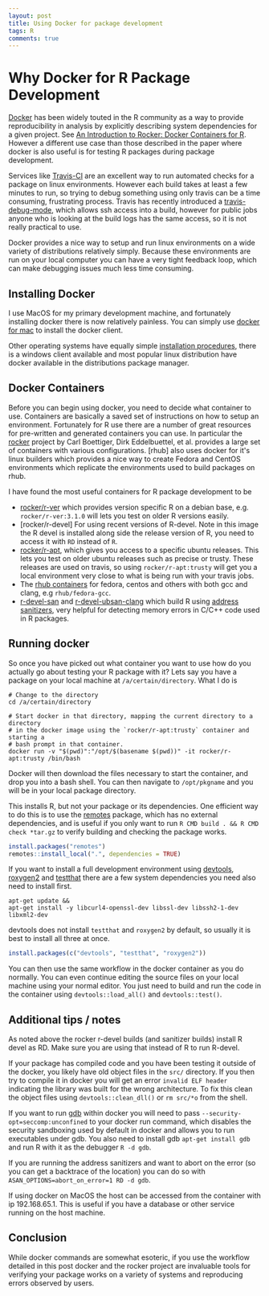 ```yaml
---
layout: post
title: Using Docker for package development
tags: R
comments: true
---
```


# Why Docker for R Package Development

[Docker] has been widely touted in the R community as a way to provide
reproducibility in analysis by explicitly describing system dependencies for a
given project. See [An Introduction to Rocker: Docker Containers for
R](https://arxiv.org/abs/1710.03675). However a different use case than those
described in the paper where docker is also useful is for testing R packages
during package development.

Services like [Travis-CI][travis] are an excellent way to run automated checks for a
package on linux environments. However each build takes at least a few minutes
to run, so trying to debug something using only travis can be a time consuming,
frustrating process. Travis has recently introduced a [travis-debug-mode],
which allows ssh access into a build, however for public jobs anyone who is
looking at the build logs has the same access, so it is not really practical to
use.

Docker provides a nice way to setup and run linux environments on a wide
variety of distributions relatively simply. Because these environments are run
on your local computer you can have a very tight feedback loop, which can make
debugging issues much less time consuming.

## Installing Docker

I use MacOS for my primary development machine, and fortunately installing
docker there is now relatively painless. You can simply use [docker for
mac](https://docs.docker.com/docker-for-mac/install/) to install the docker
client.

Other operating systems have equally simple [installation
procedures](https://docs.docker.com/engine/installation/#supported-platforms),
there is a windows client available and most popular linux distribution have
docker available in the distributions package manager.

## Docker Containers

Before you can begin using docker, you need to decide what container to use.
Containers are basically a saved set of instructions on how to setup an environment.
Fortunately for R use there are a number of great resources for pre-written and generated
containers you can use. In particular the [rocker] project by Carl Boettiger,
Dirk Eddelbuettel, et al. provides a large set of containers with various
configurations. [rhub] also uses docker for it's linux builders which provides
a nice way to create Fedora and CentOS environments which replicate the
environments used to build packages on rhub.

I have found the most useful containers for R package development to be

- [rocker/r-ver](https://github.com/rocker-org/rocker#versioned-stack-builds-on-r-ver)
  which provides version specific R on a debian base, e.g. `rocker/r-ver:3.1.0`
  will lets you test on older R versions easily.
- [rocker/r-devel] For using recent versions of R-devel. Note in this image the
  R devel is installed along side the release version of R, you need to access
  it with `RD` instead of `R`.
- [rocker/r-apt](https://github.com/rocker-org/rocker/tree/master/r-apt), which
  gives you access to a specific ubuntu releases. This lets you test on older
  ubuntu releases such as precise or trusty. These releases are used on travis,
  so using `rocker/r-apt:trusty` will get you a local environment very close to
  what is being run with your travis jobs.
- The [rhub containers](https://github.com/r-hub/rhub-linux-builders) for
  fedora, centos and others with both gcc and clang, e.g `rhub/fedora-gcc`.
- [r-devel-san](https://hub.docker.com/r/rocker/r-devel-san/) and
  [r-devel-ubsan-clang](https://hub.docker.com/r/rocker/r-devel-ubsan-clang/)
  which build R using [address sanitizers], very helpful for detecting memory
  errors in C/C++ code used in R packages.

## Running docker

So once you have picked out what container you want to use how do you actually
go about testing your R package with it? Lets say you have a package on your
local machine at `/a/certain/directory`. What I do is

```shell
# Change to the directory
cd /a/certain/directory

# Start docker in that directory, mapping the current directory to a directory
# in the docker image using the `rocker/r-apt:trusty` container and starting a
# bash prompt in that container.
docker run -v "$(pwd)":"/opt/$(basename $(pwd))" -it rocker/r-apt:trusty /bin/bash
```

Docker will then download the files necessary to start the container, and drop
you into a bash shell. You can then navigate to `/opt/pkgname` and you will be in
your local package directory.

This installs R, but not your package or its dependencies.
One efficient way to do this is to use the
[remotes](https://cran.r-project.org/package=remotes) package, which has no
external dependencies, and is useful if you only want to run `R CMD build . &&
R CMD check *tar.gz` to verify building and checking the package works.

```r
install.packages("remotes")
remotes::install_local(".", dependencies = TRUE)
```

If you want to install a full development environment using
[devtools](https://cran.r-project.org/package=devtools),
[roxygen2](https://cran.r-project.org/package=roxygen2) and
[testthat](https://cran.r-project.org/package=testthat) there are a few system
dependencies you need also need to install first.

```shell
apt-get update &&
apt-get install -y libcurl4-openssl-dev libssl-dev libssh2-1-dev libxml2-dev
```

devtools does not install `testthat` and `roxygen2` by default, so usually it
is best to install all three at once.

```r
install.packages(c("devtools", "testthat", "roxygen2"))
```

You can then use the same workflow in the docker container as you do normally.
You can even continue editing the source files on your local machine using your
normal editor. You just need to build and run the code in the container using
`devtools::load_all()` and `devtools::test()`.

## Additional tips / notes

As noted above the rocker r-devel builds (and sanitizer builds) install R
devel as RD. Make sure you are using that instead of R to run R-devel.

If your package has compiled code and you have been testing it outside of the
docker, you likely have old object files in the `src/` directory. If you then
try to compile it in docker you will get an error `invalid ELF header`
indicating the library was built for the wrong architecture. To fix this clean
the object files using `devtools::clean_dll()` or `rm src/*o` from the shell.

If you want to run [gdb](https://www.gnu.org/software/gdb/) within docker you will need to pass
`--security-opt=seccomp:unconfined` to your docker run command, which disables
the security sandboxing used by default in docker and allows you to run
executables under gdb. You also need to install gdb `apt-get install gdb` and
run R with it as the debugger `R -d gdb`.

If you are running the address sanitizers and want to abort on the error (so
you can get a backtrace of the location) you can do so with
`ASAN_OPTIONS=abort_on_error=1 RD -d gdb`.

If using docker on MacOS the host can be accessed from the container with ip
192.168.65.1. This is useful if you have a database or other service running on
the host machine.

## Conclusion

While docker commands are somewhat esoteric, if you use the workflow detailed
in this post docker and the rocker project are invaluable tools for verifying
your package works on a variety of systems and reproducing errors observed by
users.

[Docker]: https://www.docker.com
[travis]: https://www.travis-ci.org
[travis-debug-mode]: https://docs.travis-ci.com/user/running-build-in-debug-mode/
[rocker]: https://github.com/rocker-org/rocker
[address sanitizers]: https://github.com/google/sanitizers/wiki/AddressSanitizer
